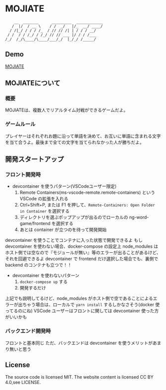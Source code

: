 # MOJIATE

```
    __  _______      _________  ____________
   /  |/  / __ \    / /  _/   |/_  __/ ____/
  / /|_/ / / / /_  / // // /| | / / / __/   
 / /  / / /_/ / /_/ // // ___ |/ / / /___   
/_/  /_/\____/\____/___/_/  |_/_/ /_____/   
```

## Demo
[MOJIATE](http://mojiate.kikils.ga)

## MOJIATEについて
### 概要

MOJIATEは、複数人でリアルタイム対戦ができるゲームだよ。

### ゲームルール
プレイヤーはそれぞれお題に沿って単語を決めて、お互いに単語に含まれる文字を当て合うよ。最後まで全ての文字を当てられなかった人が勝ちだよ。

## 開発スタートアップ

### フロント開発時
- devcontainer を使うパターン(VSCodeユーザー限定)
  1. Remote Containers(ms-vscode-remote.remote-containers) という VSCode の拡張を入れる
  2. Ctrl+Shift+P, または F1 を押して、`Remote-Containers: Open Folder in Container` を選択する
  3. ディレクトリを選ぶポップアップが出るのでローカルの ng-word-game/frontend を選択する
  4. あとは container が立つのを待って開発開始

devcontainer を使うことでコンテナに入った状態で開発できるよ
もし devcontainer を使わない場合、docker-compose の設定上 node_modules はホスト側では空なので『モジュールが無い』等のエラーが出ることがあるけど、それを回避できるよ
devcontainer で frontend だけ選択した場合でも、裏側で backend のコンテナも立つで！！

- devcontainer を使わないパターン
  1. `docker-compose up` する
  2. 開発するだけ

上記でも説明してるけど、node_modules がホスト側で空であることによるエラーが出ちゃう場合は、ローカルで `yarn install` するしかなさそう(docker 使ってるのにね)
VSCode ユーザーはフロントに関しては devcontainer 使った方がいいかも

### バックエンド開発時
フロントと基本同じ
ただ、バックエンドは devcontainer を使うメリットがあまり無いと思う

## License
The source code is licensed MIT. The website content is licensed CC BY 4.0,see LICENSE.
